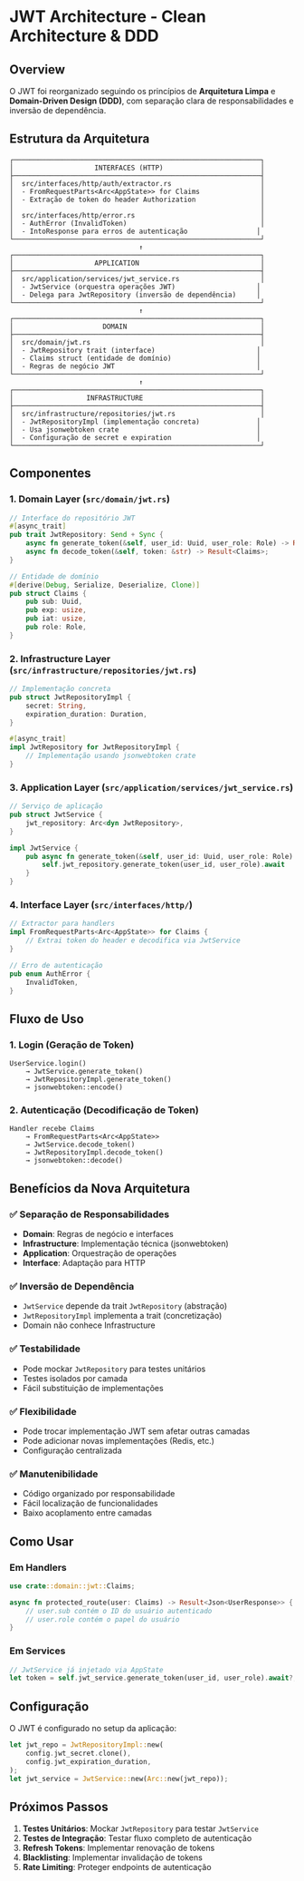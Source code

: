 # JWT Architecture - Clean Architecture & DDD

## Overview

O JWT foi reorganizado seguindo os princípios de **Arquitetura Limpa** e **Domain-Driven Design (DDD)**, com separação clara de responsabilidades e inversão de dependência.

## Estrutura da Arquitetura

```
┌─────────────────────────────────────────────────────────────┐
│                    INTERFACES (HTTP)                        │
├─────────────────────────────────────────────────────────────┤
│  src/interfaces/http/auth/extractor.rs                      │
│  - FromRequestParts<Arc<AppState>> for Claims               │
│  - Extração de token do header Authorization                │
│                                                             │
│  src/interfaces/http/error.rs                               │
│  - AuthError (InvalidToken)                                 │
│  - IntoResponse para erros de autenticação                 │
└─────────────────────────────────────────────────────────────┘
                                ↑
┌─────────────────────────────────────────────────────────────┐
│                    APPLICATION                              │
├─────────────────────────────────────────────────────────────┤
│  src/application/services/jwt_service.rs                    │
│  - JwtService (orquestra operações JWT)                    │
│  - Delega para JwtRepository (inversão de dependência)     │
└─────────────────────────────────────────────────────────────┘
                                ↑
┌─────────────────────────────────────────────────────────────┐
│                      DOMAIN                                 │
├─────────────────────────────────────────────────────────────┤
│  src/domain/jwt.rs                                          │
│  - JwtRepository trait (interface)                         │
│  - Claims struct (entidade de domínio)                     │
│  - Regras de negócio JWT                                   │
└─────────────────────────────────────────────────────────────┘
                                ↑
┌─────────────────────────────────────────────────────────────┐
│                  INFRASTRUCTURE                             │
├─────────────────────────────────────────────────────────────┤
│  src/infrastructure/repositories/jwt.rs                     │
│  - JwtRepositoryImpl (implementação concreta)              │
│  - Usa jsonwebtoken crate                                  │
│  - Configuração de secret e expiration                     │
└─────────────────────────────────────────────────────────────┘
```

## Componentes

### 1. **Domain Layer** (`src/domain/jwt.rs`)
```rust
// Interface do repositório JWT
#[async_trait]
pub trait JwtRepository: Send + Sync {
    async fn generate_token(&self, user_id: Uuid, user_role: Role) -> Result<String>;
    async fn decode_token(&self, token: &str) -> Result<Claims>;
}

// Entidade de domínio
#[derive(Debug, Serialize, Deserialize, Clone)]
pub struct Claims {
    pub sub: Uuid,
    pub exp: usize,
    pub iat: usize,
    pub role: Role,
}
```

### 2. **Infrastructure Layer** (`src/infrastructure/repositories/jwt.rs`)
```rust
// Implementação concreta
pub struct JwtRepositoryImpl {
    secret: String,
    expiration_duration: Duration,
}

#[async_trait]
impl JwtRepository for JwtRepositoryImpl {
    // Implementação usando jsonwebtoken crate
}
```

### 3. **Application Layer** (`src/application/services/jwt_service.rs`)
```rust
// Serviço de aplicação
pub struct JwtService {
    jwt_repository: Arc<dyn JwtRepository>,
}

impl JwtService {
    pub async fn generate_token(&self, user_id: Uuid, user_role: Role) -> Result<String> {
        self.jwt_repository.generate_token(user_id, user_role).await
    }
}
```

### 4. **Interface Layer** (`src/interfaces/http/`)
```rust
// Extractor para handlers
impl FromRequestParts<Arc<AppState>> for Claims {
    // Extrai token do header e decodifica via JwtService
}

// Erro de autenticação
pub enum AuthError {
    InvalidToken,
}
```

## Fluxo de Uso

### 1. **Login (Geração de Token)**
```
UserService.login() 
    → JwtService.generate_token() 
    → JwtRepositoryImpl.generate_token()
    → jsonwebtoken::encode()
```

### 2. **Autenticação (Decodificação de Token)**
```
Handler recebe Claims 
    → FromRequestParts<Arc<AppState>> 
    → JwtService.decode_token() 
    → JwtRepositoryImpl.decode_token()
    → jsonwebtoken::decode()
```

## Benefícios da Nova Arquitetura

### ✅ **Separação de Responsabilidades**
- **Domain**: Regras de negócio e interfaces
- **Infrastructure**: Implementação técnica (jsonwebtoken)
- **Application**: Orquestração de operações
- **Interface**: Adaptação para HTTP

### ✅ **Inversão de Dependência**
- `JwtService` depende da trait `JwtRepository` (abstração)
- `JwtRepositoryImpl` implementa a trait (concretização)
- Domain não conhece Infrastructure

### ✅ **Testabilidade**
- Pode mockar `JwtRepository` para testes unitários
- Testes isolados por camada
- Fácil substituição de implementações

### ✅ **Flexibilidade**
- Pode trocar implementação JWT sem afetar outras camadas
- Pode adicionar novas implementações (Redis, etc.)
- Configuração centralizada

### ✅ **Manutenibilidade**
- Código organizado por responsabilidade
- Fácil localização de funcionalidades
- Baixo acoplamento entre camadas

## Como Usar

### Em Handlers
```rust
use crate::domain::jwt::Claims;

async fn protected_route(user: Claims) -> Result<Json<UserResponse>> {
    // user.sub contém o ID do usuário autenticado
    // user.role contém o papel do usuário
}
```

### Em Services
```rust
// JwtService já injetado via AppState
let token = self.jwt_service.generate_token(user_id, user_role).await?;
```

## Configuração

O JWT é configurado no setup da aplicação:
```rust
let jwt_repo = JwtRepositoryImpl::new(
    config.jwt_secret.clone(),
    config.jwt_expiration_duration,
);
let jwt_service = JwtService::new(Arc::new(jwt_repo));
```

## Próximos Passos

1. **Testes Unitários**: Mockar `JwtRepository` para testar `JwtService`
2. **Testes de Integração**: Testar fluxo completo de autenticação
3. **Refresh Tokens**: Implementar renovação de tokens
4. **Blacklisting**: Implementar invalidação de tokens
5. **Rate Limiting**: Proteger endpoints de autenticação
